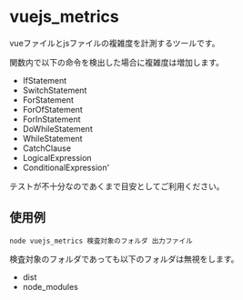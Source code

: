 # vuejs_metrics
vueファイルとjsファイルの複雑度を計測するツールです。  

関数内で以下の命令を検出した場合に複雑度は増加します。

 - IfStatement
 - SwitchStatement
 - ForStatement
 - ForOfStatement
 - ForInStatement
 - DoWhileStatement
 - WhileStatement
 - CatchClause
 - LogicalExpression
 - ConditionalExpression'

テストが不十分なのであくまで目安としてご利用ください。

## 使用例

```
node vuejs_metrics 検査対象のフォルダ 出力ファイル
```

検査対象のフォルダであっても以下のフォルダは無視をします。

 - dist
 - node_modules
 
 
